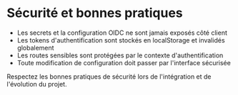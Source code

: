 # Sécurité et bonnes pratiques

- Les secrets et la configuration OIDC ne sont jamais exposés côté client
- Les tokens d'authentification sont stockés en localStorage et invalidés globalement
- Les routes sensibles sont protégées par le contexte d'authentification
- Toute modification de configuration doit passer par l'interface sécurisée

Respectez les bonnes pratiques de sécurité lors de l'intégration et de l'évolution du projet.
